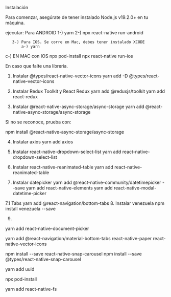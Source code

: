 Instalación

Para comenzar, asegúrate de tener instalado Node.js v19.2.0+ en tu máquina.

ejecutar: 
          Para ANDROID
       1-) yarn
       2-) npx react-native run-android

       3-) Para IOS. Se corre en Mac, debes tener instalado XCODE
           a-) yarn
c-) EN MAC con IOS
npx pod-install
npx react-native run-ios


En caso que falte una libreria.

1. Instalar @types/react-native-vector-icons
yarn add -D @types/react-native-vector-icons

2. Instalar Redux Toolkit y React Redux
yarn add @reduxjs/toolkit
yarn add react-redux

3. Instalar @react-native-async-storage/async-storage
yarn add @react-native-async-storage/async-storage

Si no se reconoce, prueba con:

npm install @react-native-async-storage/async-storage

4. Instalar axios
yarn add axios

5. Instalar react-native-dropdown-select-list
yarn add react-native-dropdown-select-list

6. Instalar react-native-reanimated-table
yarn add react-native-reanimated-table

7. Instalar datepicker
yarn add @react-native-community/datetimepicker --save
yarn add react-native-elements
yarn add react-native-modal-datetime-picker

7.1 Tabs
yarn add @react-navigation/bottom-tabs
8. Instalar venezuela
npm install venezuela --save

9. 
yarn add react-native-document-picker

yarn add @react-navigation/material-bottom-tabs react-native-paper react-native-vector-icons

npm install --save react-native-snap-carousel
npm install --save @types/react-native-snap-carousel

yarn add uuid

npx pod-install

yarn add react-native-fs